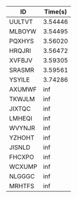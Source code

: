 |ID|Time(s)|
|-|-|
|UULTVT|3.54446|
|MLBOYW|3.54495|
|PQXHYS|3.56020|
|HRQJRI|3.56472|
|XVFBJV|3.59305|
|SRASMR|3.59561|
|YSYILE|3.74286|
|AXUMWF|inf|
|TKWJLM|inf|
|JIXTQC|inf|
|LMHEQI|inf|
|WVYNJR|inf|
|YZHOHT|inf|
|JISNLD|inf|
|FHCXPO|inf|
|WCXUMP|inf|
|NLGGGC|inf|
|MRHTFS|inf|

